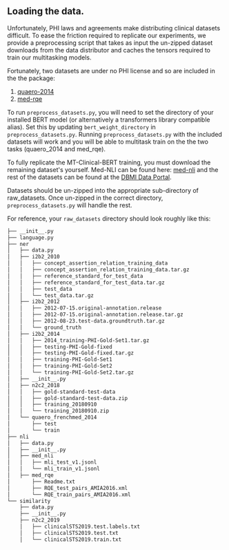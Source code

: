## Loading the data.
Unfortunately, PHI laws and agreements make distributing clinical datasets difficult. To ease the friction required to
replicate our experiments, we provide a preprocessing script that takes as input the un-zipped dataset downloads from
the data distributor and caches the tensors required to train our multitasking models.

Fortunately, two datasets are under no PHI license and so are included in the the package:
1) [quaero-2014](https://quaerofrenchmed.limsi.fr/)
2) [med-rqe](https://github.com/abachaa/MEDIQA2019/tree/master/MEDIQA_Task2_RQE)

To run `preprocess_datasets.py`, you will need to set the directory of your installed BERT model (or alternatively a
transformers library compatible alias). Set this by updating `bert_weight_directory` in `preprocess_datasets.py`.
Running `preprocess_datasets.py` with
the included datasets will work and you will be able to multitask train on the the two tasks (quaero_2014 and med_rqe).

To fully replicate the MT-Clinical-BERT training, you must download the remaining dataset's yourself.
Med-NLI can be found here: [med-nli](https://physionet.org/content/mednli-bionlp19/1.0.1/) and the rest of the datasets can be found at the [DBMI Data Portal](https://portal.dbmi.hms.harvard.edu/projects/n2c2-nlp/).

Datasets should be un-zipped into the appropriate sub-directory of raw_datasets. Once un-zipped in the
correct directory, `preprocess_datasets.py` will handle the rest.

For reference, your `raw_datasets` directory should look roughly like this:

```bash
├── __init__.py
├── language.py
├── ner
│   ├── data.py
│   ├── i2b2_2010
│   │   ├── concept_assertion_relation_training_data
│   │   ├── concept_assertion_relation_training_data.tar.gz
│   │   ├── reference_standard_for_test_data
│   │   ├── reference_standard_for_test_data.tar.gz
│   │   ├── test_data
│   │   └── test_data.tar.gz
│   ├── i2b2_2012
│   │   ├── 2012-07-15.original-annotation.release
│   │   ├── 2012-07-15.original-annotation.release.tar.gz
│   │   ├── 2012-08-23.test-data.groundtruth.tar.gz
│   │   └── ground_truth
│   ├── i2b2_2014
│   │   ├── 2014_training-PHI-Gold-Set1.tar.gz
│   │   ├── testing-PHI-Gold-fixed
│   │   ├── testing-PHI-Gold-fixed.tar.gz
│   │   ├── training-PHI-Gold-Set1
│   │   ├── training-PHI-Gold-Set2
│   │   └── training-PHI-Gold-Set2.tar.gz
│   ├── __init__.py
│   ├── n2c2_2018
│   │   ├── gold-standard-test-data
│   │   ├── gold-standard-test-data.zip
│   │   ├── training_20180910
│   │   └── training_20180910.zip
│   └── quaero_frenchmed_2014
│       ├── test
│       └── train
├── nli
│   ├── data.py
│   ├── __init__.py
│   ├── med_nli
│   │   ├── mli_test_v1.jsonl
│   │   └── mli_train_v1.jsonl
│   ├── med_rqe
│       ├── Readme.txt
│       ├── RQE_test_pairs_AMIA2016.xml
│       └── RQE_train_pairs_AMIA2016.xml
└── similarity
    ├── data.py
    ├── __init__.py
    ├── n2c2_2019
    │   ├── clinicalSTS2019.test.labels.txt
    │   ├── clinicalSTS2019.test.txt
    │   └── clinicalSTS2019.train.txt

```